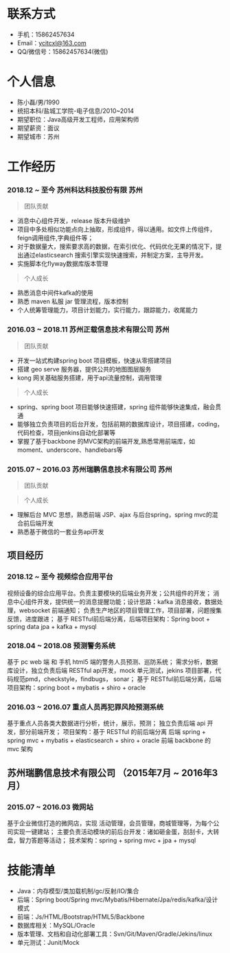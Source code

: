 
# 联系方式

- 手机：15862457634
- Email：ycitcxl@163.com
- QQ/微信号：15862457634(微信)

# 个人信息

 - 陈小磊/男/1990 
 - 统招本科/盐城工学院-电子信息/2010~2014
 - 期望职位：Java高级开发工程师，应用架构师
 - 期望薪资：面议
 - 期望城市：苏州

# 工作经历

###  2018.12 ~ 至今          苏州科达科技股份有限            苏州

> 团队贡献

- 消息中心组件开发，release 版本升级维护
- 项目中多处相似功能点向上抽取，形成组件，得以通用。如文件上传组件，feign调用组件,字典组件等；
- 对于数据量大，搜索要求高的数据，在索引优化、代码优化无果的情况下，提出通过elasticsearch 搜索引擎实现快速搜索，并制定方案，主导开发。
- 实施脚本化flyway数据库版本管理

> 个人成长

- 熟悉消息中间件kafka的使用
- 熟悉 maven 私服 jar 管理流程，版本控制
- 个人统筹管理能力，项目计划能力，实行能力，跟踪能力，收尾能力

### 2016.03 ~ 2018.11        苏州正载信息技术有限公司            苏州

> 团队贡献

- 开发一站式构建spring boot 项目模板，快速从零搭建项目
- 搭建 geo serve 服务器，提供公共的地图图层服务
- kong 网关基础服务搭建，用于api流量控制，调用管理

> 个人成长

- spring、spring boot 项目能够快速搭建，spring 组件能够快速集成，融会贯通
- 能够独立负责项目的后台开发，包括前期的数据库设计，项目搭建，coding，代码检查，项目jenkins自动化部署等
- 掌握了基于backbone 的MVC架构的前端开发,熟悉常用前端库，如moment、underscore、handlebars等

### 2015.07 ~ 2016.03       苏州瑞鹏信息技术有限公司       苏州

> 团队贡献

> 个人成长

- 理解后台 MVC 思想，熟悉前端 JSP、ajax 与后台spring，spring mvc的混合前后端开发
- 熟悉基于微信的一套业务api开发

## 项目经历

### 2018.12 ~ 至今       视频综合应用平台

视频设备的综合应用平台。负责主要模块的后端业务开发；公共组件的开发；
消息中心组件开发，提供统一的消息提醒功能；设计思路：kafka 消息接收，数据处理，websocket 前端通知；
负责生产地区的项目管理工作，项目部署，问题搜集反馈，进度跟进；
基于 RESTful前后端分离，后端项目架构：Spring boot + spring data jpa  + kafka + mysql



### 2018.04 ~ 2018.08    预测警务系统
基于 pc web 端 和 手机 html5 端的警务人员预测、巡防系统；
需求分析，数据库设计，独立负责后端 RESTful api开发，mock 单元测试，jekins 项目部署，代码规范pmd，checkstyle，findbugs， sonar；
基于 RESTful前后端分离，后端项目架构：spring boot + mybatis + shiro  + oracle

### 2016.03 ~ 2016.07    重点人员再犯罪风险预测系统 
基于重点人员各类大数据进行分析，统计，展示，预测；
独立负责后端 api 开发，部分前端开发；
项目架构：基于 RESTful 的前后端分离
后端  spring + spring mvc + mybatis + elasticsearch + shiro + oracle
前端  backbone 的 mvc 架构
    

## 苏州瑞鹏信息技术有限公司 （2015年7月 ~ 2016年3月）
### 2015.07 ~ 2016.03     微网站
基于企业微信打造的微网店，实现 活动管理，会员管理，商城管理等，为每个公司实现一键建站；
主要负责活动模块的前后台开发：诸如砸金蛋，刮刮卡，大转盘，智力答题等活动；
技术架构：spring + spring mvc + jpa + mysql




# 技能清单

- Java：内存模型/类加载机制/gc/反射/IO/集合
- 后端：Spring boot/Spring mvc/Mybatis/Hibernate/Jpa/redis/kafka/设计模式
- 前端：Js/HTML/Bootstrap/HTML5/Backbone
- 数据库相关：MySQL/Oracle
- 版本管理、文档和自动化部署工具：Svn/Git/Maven/Gradle/Jekins/linux
- 单元测试：Junit/Mock
      